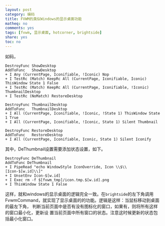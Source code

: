 ```yaml
---
layout: post
category: 编码
title: FVWM的类似Windows的显示桌面功能
matheq: no
comments: yes
tags: [fvwm, 显示桌面, hotcorner, brightside]
share: yes
toc: no
---
```

如码，

```fvwm
DestroyFunc ShowDesktop
AddToFunc   ShowDesktop
+ I Any (CurrentPage, Iconifiable, !Iconic) Nop
+ I TestRc (Match) KeepRc All (CurrentPage, Iconifiable, Iconic) ThisWindow State 1 False
+ I TestRc (Match) KeepRc All (CurrentPage, Iconifiable, !Iconic) ThumbnailDesktop
+ I TestRc (NoMatch) RestoreDesktop

DestroyFunc ThumbnailDesktop
AddToFunc   ThumbnailDesktop
+ I All (CurrentPage, Iconifiable, !Iconic, !State 1) ThisWindow State 1 True
+ I All (CurrentPage, Iconifiable, !Iconic, State 1) Silent Thumbnail

DestroyFunc RestoreDesktop
AddToFunc   RestoreDesktop
+ I All (CurrentPage, Iconifiable, Iconic, State 1) Silent Iconify
```

其中，DeThumbnail设置需要添加状态设置，如下。

```fvwm
DestroyFunc DeThumbnail
AddToFunc DeThumbnail
+ I PipeRead "echo WindowStyle IconOverride, Icon \\$\\[Icon-$[w.id]\\]"
+ I UnsetEnv Icon-$[w.id]
+ I Exec rm -f $[fvwm_tmp]/icon.tmp.$[w.id].png
+ I ThisWindow State 1 False
```

这样，就和windows的显示桌面的逻辑完全一致。在`brightside`的左下角调用
FvwmCommand，就实现了显示桌面的的功能。逻辑是这样：当鼠标移动到桌面的最左下角，
判断当前页面中是否有没有图标化的窗口，如果有，则将所有这样的窗口最小化，更新设
置当前页面中所有窗口的状态。注意这时候更新的状态包括最小化窗口。
